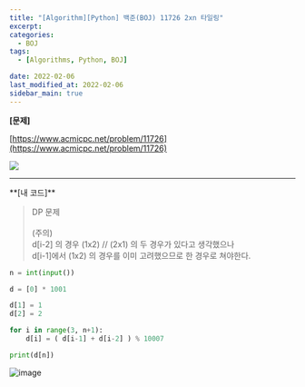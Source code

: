 ```yaml
---
title: "[Algorithm][Python] 백준(BOJ) 11726 2xn 타일링"
excerpt:
categories:
  - BOJ
tags:
  - [Algorithms, Python, BOJ]

date: 2022-02-06
last_modified_at: 2022-02-06
sidebar_main: true
---
```


**[문제]**

[https://www.acmicpc.net/problem/11726](https://www.acmicpc.net/problem/11726)

<img src="https://user-images.githubusercontent.com/31675698/152671725-a59334ae-bace-4fdf-bce2-8afcad9f2843.png">

<hr>
**[내 코드]**

> DP 문제<br/><br/>
> (주의) <br/>d[i-2] 의 경우 (1x2) // (2x1) 의 두 경우가 있다고 생각했으나 <br/>d[i-1]에서 (1x2) 의 경우를 이미 고려했으므로 한 경우로 쳐야한다.

```python
n = int(input())

d = [0] * 1001

d[1] = 1
d[2] = 2

for i in range(3, n+1):
    d[i] = ( d[i-1] + d[i-2] ) % 10007

print(d[n])
```

![image](https://user-images.githubusercontent.com/31675698/152672056-8aa8ea42-8e48-4577-bff3-b563694f18f8.png)
